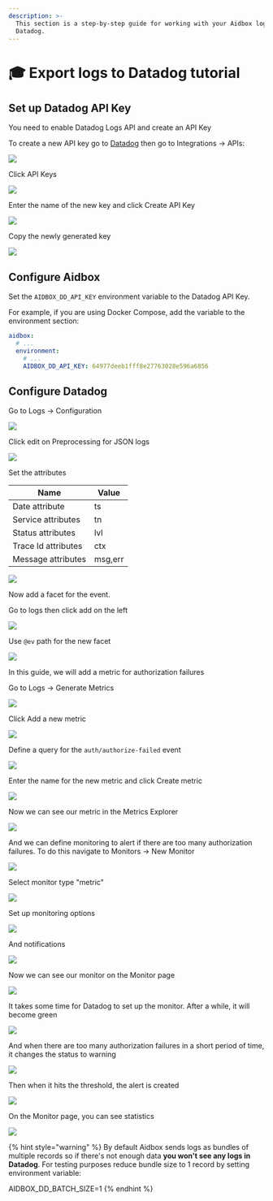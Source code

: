 ```yaml
---
description: >-
  This section is a step-by-step guide for working with your Aidbox logs with
  Datadog.
---
```


# 🎓 Export logs to Datadog tutorial

## Set up Datadog API Key

You need to enable Datadog Logs API and create an API Key

To create a new API key go to [Datadog](https://app.datadoghq.com/) then go to Integrations -> APIs:

![](<../../.gitbook/assets/image (11).png>)

Click API Keys

![](<../../.gitbook/assets/image (13).png>)

Enter the name of the new key and click Create API Key

![](<../../.gitbook/assets/image (15) (1).png>)

Copy the newly generated key

![](<../../.gitbook/assets/image (16).png>)

## Configure Aidbox

Set the `AIDBOX_DD_API_KEY` environment variable to the Datadog API Key.

For example, if you are using Docker Compose, add the variable to the environment section:

```yaml
aidbox:
  # ...
  environment:
    # ...
    AIDBOX_DD_API_KEY: 64977deeb1fff8e27763028e596a6856
```

## Configure Datadog

Go to Logs -> Configuration

![](<../../.gitbook/assets/image (18).png>)

Click edit on Preprocessing for JSON logs

![](<../../.gitbook/assets/image (19).png>)

Set the attributes

| Name                | Value   |
| ------------------- | ------- |
| Date attribute      | ts      |
| Service attributes  | tn      |
| Status attributes   | lvl     |
| Trace Id attributes | ctx     |
| Message attributes  | msg,err |

![](<../../.gitbook/assets/image (22).png>)

Now add a facet for the event.

Go to logs then click add on the left

![](<../../.gitbook/assets/image (23).png>)

Use `@ev` path for the new facet

![](<../../.gitbook/assets/image (24).png>)

In this guide, we will add a metric for authorization failures

Go to Logs -> Generate Metrics

![](<../../.gitbook/assets/image (25).png>)

Click Add a new metric

![](<../../.gitbook/assets/image (26).png>)

Define a query for the `auth/authorize-failed` event

![](<../../.gitbook/assets/image (27).png>)

Enter the name for the new metric and click Create metric

![](<../../.gitbook/assets/image (28).png>)

Now we can see our metric in the Metrics Explorer

![](<../../.gitbook/assets/image (29).png>)

And we can define monitoring to alert if there are too many authorization failures. To do this navigate to Monitors -> New Monitor

![](<../../.gitbook/assets/image (30).png>)

Select monitor type "metric"

![](<../../.gitbook/assets/image (31).png>)

Set up monitoring options

![](<../../.gitbook/assets/image (32).png>)

And notifications

![](<../../.gitbook/assets/image (33).png>)

Now we can see our monitor on the Monitor page

![](<../../.gitbook/assets/image (34).png>)

It takes some time for Datadog to set up the monitor. After a while, it will become green

![](<../../.gitbook/assets/image (35).png>)

And when there are too many authorization failures in a short period of time, it changes the status to warning

![](<../../.gitbook/assets/image (36).png>)

Then when it hits the threshold, the alert is created

![](<../../.gitbook/assets/image (37).png>)

On the Monitor page, you can see statistics

![](<../../.gitbook/assets/image (38).png>)

{% hint style="warning" %}
By default Aidbox sends logs as bundles of multiple records so if there's not enough data **you won't see any logs in Datadog**. For testing purposes reduce bundle size to 1 record by setting environment variable:

AIDBOX\_DD\_BATCH\_SIZE=1
{% endhint %}
